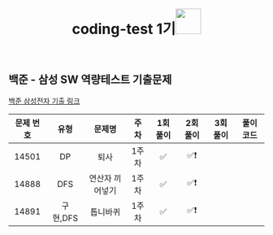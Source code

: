<div align="center">
  <h1>coding-test 1기<img src="https://github.com/Caps-Job-Hunting/coding-test-first-class/assets/119058637/d624fbdb-7b87-4d06-9c74-9823403abf2d" height="50"></h1>
</div>
<br />


## 백준 - 삼성 SW 역량테스트 기출문제
 [백준 삼성전자 기출 링크](https://github.com/Chochanguk/springboot-study/commits/main/hello-spring)

| 문제 번호 | 유형 | 문제명| 주차 | 1회 풀이 | 2회 풀이 | 3회 풀이 | 풀이 코드 |
| :-----: | :-----: | :-----: | :-----: | :-----: | :-----: | :-----: | ------- |
| 14501 | DP | 퇴사 | 1주차 | ✅ | ✅❗️ |  |
| 14888 | DFS | 연산자 끼어넣기| 1주차 | ✅ | ✅❗️ |  |
| 14891 | 구현,DFS | 톱니바퀴 | 1주차 | ✅ | ✅❗️ |  |

